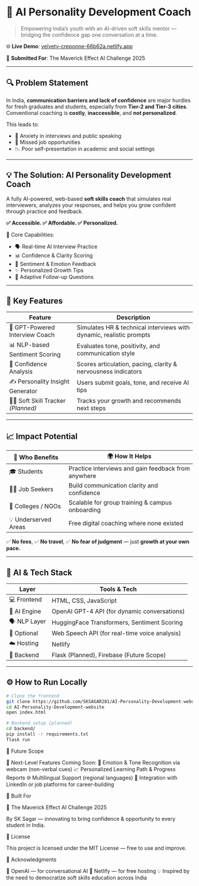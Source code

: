 # 🧠 AI Personality Development Coach

> Empowering India’s youth with an AI-driven soft skills mentor — bridging the confidence gap one conversation at a time.

🌐 **Live Demo**: [velvety-creponne-66b62a.netlify.app](https://velvety-creponne-66b62a.netlify.app)

🎯 **Submitted For**: The Maverick Effect AI Challenge 2025

---

## 🔍 Problem Statement

In India, **communication barriers and lack of confidence** are major hurdles for fresh graduates and students, especially from **Tier-2 and Tier-3 cities**.  
Conventional coaching is **costly**, **inaccessible**, and **not personalized**. 

This leads to:

- 💬 Anxiety in interviews and public speaking  
- 🚫 Missed job opportunities  
- 📉 Poor self-presentation in academic and social settings  

---

## 💡 The Solution: AI Personality Development Coach

A fully AI-powered, web-based **soft skills coach** that simulates real interviewers, analyzes your responses, and helps you grow confident through practice and feedback.

**✅ Accessible. ✅ Affordable. ✅ Personalized.**

🔑 Core Capabilities:

- 🗣️ Real-time AI Interview Practice
- 📊 Confidence & Clarity Scoring
- 🤖 Sentiment & Emotion Feedback
- ✨ Personalized Growth Tips
- 🔁 Adaptive Follow-up Questions

---

## 🔧 Key Features

| Feature | Description |
|--------|-------------|
| 🧠 GPT-Powered Interview Coach | Simulates HR & technical interviews with dynamic, realistic prompts |
| 📊 NLP-based Sentiment Scoring | Evaluates tone, positivity, and communication style |
| 🎯 Confidence Analysis | Scores articulation, pacing, clarity & nervousness indicators |
| ✍️ Personality Insight Generator | Users submit goals, tone, and receive AI tips |
| 🧑‍💼 Soft Skill Tracker *(Planned)* | Tracks your growth and recommends next steps |

---

## 📈 Impact Potential

| 🎯 Who Benefits       | 🌍 How It Helps |
|-----------------------|----------------|
| 🎓 Students           | Practice interviews and gain feedback from anywhere |
| 👨‍💼 Job Seekers       | Build communication clarity and confidence |
| 🏫 Colleges / NGOs    | Scalable for group training & campus onboarding |
| 💡 Underserved Areas  | Free digital coaching where none existed |

✅ **No fees**, ✅ **No travel**, ✅ **No fear of judgment** — just **growth at your own pace.**

---

## 🧠 AI & Tech Stack

| Layer       | Tools & Tech |
|-------------|--------------|
| 💻 Frontend | HTML, CSS, JavaScript |
| 🧠 AI Engine | OpenAI GPT-4 API (for dynamic conversations) |
| 🗣️ NLP Layer | HuggingFace Transformers, Sentiment Scoring |
| 🧪 Optional | Web Speech API (for real-time voice analysis) |
| ☁️ Hosting  | Netlify |
| 🔧 Backend  | Flask (Planned), Firebase (Future Scope) |

---

## ⚙️ How to Run Locally

```bash
# Clone the frontend
git clone https://github.com/SKSAGAR281/AI-Personality-Development-website.git
cd AI-Personality-Development-website
open index.html

# Backend setup (planned)
cd backend/
pip install -r requirements.txt
flask run
```
🧩 Future Scope

🚀 Next-Level Features Coming Soon:
🧠 Emotion & Tone Recognition via webcam (non-verbal cues)
📈 Personalized Learning Path & Progress Reports
🌐 Multilingual Support (regional languages)
🧳 Integration with LinkedIn or job platforms for career-building

🙌 Built For

🚀 The Maverick Effect AI Challenge 2025

By SK Sagar — innovating to bring confidence & opportunity to every student in India.

📜 License

This project is licensed under the MIT License — free to use and improve.

🙏 Acknowledgments

🧠 OpenAI — for conversational AI
🚀 Netlify — for free hosting
💡 Inspired by the need to democratize soft skills education across India

